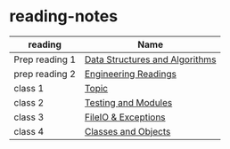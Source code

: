 # reading-notes
| reading | Name |
| ---------------- | ---------------- |
|  Prep reading 1 | [Data Structures and Algorithms](DSA/README.md)
|  prep reading 2  | [Engineering Readings](Eng/README.md)
|  class 1  | [Topic](class/README.md)
|  class 2  | [Testing and Modules](reading-1/README.md)
|  class 3  | [FileIO & Exceptions](FIO/README.md)
|  class 4  | [Classes and Objects](obj/README.md)


 